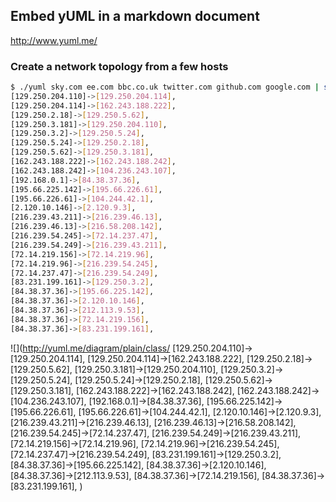 ## Embed yUML in a markdown document

http://www.yuml.me/

### Create a network topology from a few hosts
```bash
$ ./yuml sky.com ee.com bbc.co.uk twitter.com github.com google.com | sort | uniq
[129.250.204.110]->[129.250.204.114],
[129.250.204.114]->[162.243.188.222],
[129.250.2.18]->[129.250.5.62],
[129.250.3.181]->[129.250.204.110],
[129.250.3.2]->[129.250.5.24],
[129.250.5.24]->[129.250.2.18],
[129.250.5.62]->[129.250.3.181],
[162.243.188.222]->[162.243.188.242],
[162.243.188.242]->[104.236.243.107],
[192.168.0.1]->[84.38.37.36],
[195.66.225.142]->[195.66.226.61],
[195.66.226.61]->[104.244.42.1],
[2.120.10.146]->[2.120.9.3],
[216.239.43.211]->[216.239.46.13],
[216.239.46.13]->[216.58.208.142],
[216.239.54.245]->[72.14.237.47],
[216.239.54.249]->[216.239.43.211],
[72.14.219.156]->[72.14.219.96],
[72.14.219.96]->[216.239.54.245],
[72.14.237.47]->[216.239.54.249],
[83.231.199.161]->[129.250.3.2],
[84.38.37.36]->[195.66.225.142],
[84.38.37.36]->[2.120.10.146],
[84.38.37.36]->[212.113.9.53],
[84.38.37.36]->[72.14.219.156],
[84.38.37.36]->[83.231.199.161],
```

![](http://yuml.me/diagram/plain/class/
[129.250.204.110]->[129.250.204.114],
[129.250.204.114]->[162.243.188.222],
[129.250.2.18]->[129.250.5.62],
[129.250.3.181]->[129.250.204.110],
[129.250.3.2]->[129.250.5.24],
[129.250.5.24]->[129.250.2.18],
[129.250.5.62]->[129.250.3.181],
[162.243.188.222]->[162.243.188.242],
[162.243.188.242]->[104.236.243.107],
[192.168.0.1]->[84.38.37.36],
[195.66.225.142]->[195.66.226.61],
[195.66.226.61]->[104.244.42.1],
[2.120.10.146]->[2.120.9.3],
[216.239.43.211]->[216.239.46.13],
[216.239.46.13]->[216.58.208.142],
[216.239.54.245]->[72.14.237.47],
[216.239.54.249]->[216.239.43.211],
[72.14.219.156]->[72.14.219.96],
[72.14.219.96]->[216.239.54.245],
[72.14.237.47]->[216.239.54.249],
[83.231.199.161]->[129.250.3.2],
[84.38.37.36]->[195.66.225.142],
[84.38.37.36]->[2.120.10.146],
[84.38.37.36]->[212.113.9.53],
[84.38.37.36]->[72.14.219.156],
[84.38.37.36]->[83.231.199.161],
)

